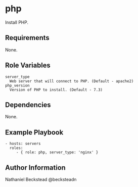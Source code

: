 php
=========

Install PHP.

Requirements
------------

None.

Role Variables
--------------

```
server_type
  Web server that will connect to PHP. (Default - apache2)
php_version
  Version of PHP to install. (Default - 7.3)
```

Dependencies
------------

None.

Example Playbook
----------------

    - hosts: servers
      roles:
         - { role: php, server_type: 'nginx' }

Author Information
------------------

Nathaniel Beckstead @becksteadn